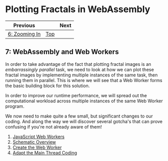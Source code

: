 # Plotting Fractals in WebAssembly

| Previous | | Next
|---|---|---
| [6: Zooming In](../06%20Zoom%20Image/) | [Top](/chriswhealy/plotting-fractals-in-webassembly) |

## 7: WebAssembly and Web Workers

In order to take advantage of the fact that plotting fractal images is an *embarrassingly parallel* task, we need to look at how we can plot these fractal images by implementing multiple instances of the same task, then running them in parallel.  This is where we will see that a Web Worker forms the basic building block for this solution.

In order to improve our runtime performance, we will spread out the computational workload across multiple instances of the same Web Worker program.

We now need to make quite a few small, but significant changes to our coding.  And along the way we will discover several gotcha's that can prove confusing if you're not already aware of them!

1. [JavaScript Web Workers](./01/)
1. [Schematic Overview](./02/)
1. [Create the Web Worker](./03/)
1. [Adapt the Main Thread Coding](./04/)
